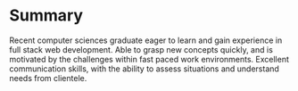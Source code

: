 # Summary

Recent computer sciences graduate eager to learn and gain experience in full stack web development. Able to grasp new concepts quickly, and is motivated by the challenges within fast paced work environments. Excellent communication skills, with the ability to assess situations and understand needs from clientele. 